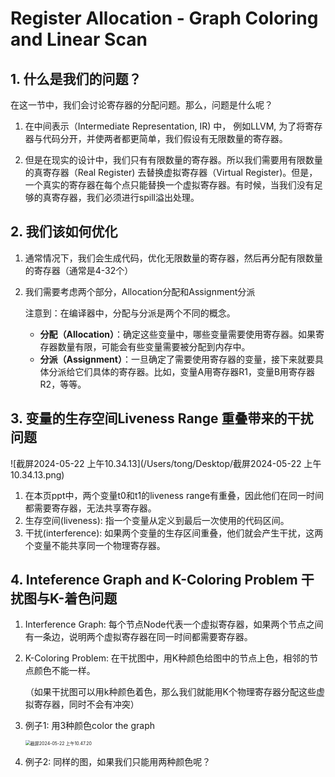 # Register Allocation - Graph Coloring and Linear Scan

## 1. 什么是我们的问题？

在这一节中，我们会讨论寄存器的分配问题。那么，问题是什么呢？

1. 在中间表示（Intermediate Representation, IR) 中， 例如LLVM,  为了将寄存器与代码分开，并使两者都更简单，我们假设有无限数量的寄存器。

2.  但是在现实的设计中，我们只有有限数量的寄存器。所以我们需要用有限数量的真寄存器（Real Register) 去替换虚拟寄存器（Virtual Register)。但是，一个真实的寄存器在每个点只能替换一个虚拟寄存器。有时候，当我们没有足够的真寄存器，我们必须进行spill溢出处理。



## 2. 我们该如何优化

1. 通常情况下，我们会生成代码，优化无限数量的寄存器，然后再分配有限数量的寄存器（通常是4-32个）

2. 我们需要考虑两个部分，Allocation分配和Assignment分派

   注意到：在编译器中，分配与分派是两个不同的概念。

   - **分配（Allocation）**：确定这些变量中，哪些变量需要使用寄存器。如果寄存器数量有限，可能会有些变量需要被分配到内存中。
   - **分派（Assignment）**：一旦确定了需要使用寄存器的变量，接下来就要具体分派给它们具体的寄存器。比如，变量A用寄存器R1，变量B用寄存器R2，等等。

   

## 3. 变量的生存空间Liveness Range 重叠带来的干扰问题

![截屏2024-05-22 上午10.34.13](/Users/tong/Desktop/截屏2024-05-22 上午10.34.13.png)

1. 在本页ppt中，两个变量t0和t1的liveness range有重叠，因此他们在同一时间都需要寄存器，无法共享寄存器。
2. 生存空间(liveness): 指一个变量从定义到最后一次使用的代码区间。
3. 干扰(interference): 如果两个变量的生存区间重叠，他们就会产生干扰，这两个变量不能共享同一个物理寄存器。



## 4. Inteference Graph and K-Coloring Problem 干扰图与K-着色问题

1. Interference Graph: 每个节点Node代表一个虚拟寄存器，如果两个节点之间有一条边，说明两个虚拟寄存器在同一时间都需要寄存器。

2. K-Coloring Problem: 在干扰图中，用K种颜色给图中的节点上色，相邻的节点颜色不能一样。

   （如果干扰图可以用k种颜色着色，那么我们就能用K个物理寄存器分配这些虚拟寄存器，同时不会有冲突）

3. 例子1: 用3种颜色color the graph

   <img src="/Users/tong/Library/Application Support/typora-user-images/截屏2024-05-22 上午10.47.20.png" alt="截屏2024-05-22 上午10.47.20" style="zoom:50%;" />

4. 例子2: 同样的图，如果我们只能用两种颜色呢？
